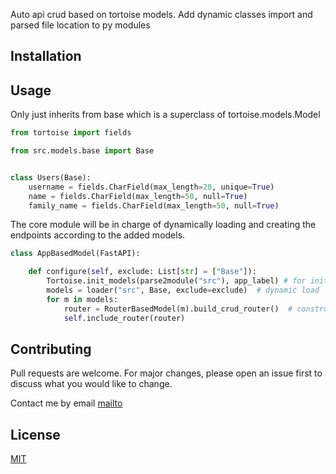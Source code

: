 

Auto api crud based on tortoise models. Add dynamic classes import and parsed file location to py modules


## Installation


## Usage

Only just inherits from base which is a superclass of tortoise.models.Model

```python
from tortoise import fields

from src.models.base import Base


class Users(Base):
    username = fields.CharField(max_length=20, unique=True)
    name = fields.CharField(max_length=50, null=True)
    family_name = fields.CharField(max_length=50, null=True)
```

The core module will be in charge of dynamically loading and creating the endpoints according to the added models.
```python
class AppBasedModel(FastAPI):

    def configure(self, exclude: List[str] = ["Base"]):
        Tortoise.init_models(parse2module("src"), app_label) # for init models for use pydantic relation
        models = loader("src", Base, exclude=exclude)  # dynamic load
        for m in models:
            router = RouterBasedModel(m).build_crud_router()  # construct router based model
            self.include_router(router)
```

## Contributing
Pull requests are welcome. For major changes, please open an issue first to discuss what you would like to change.

Contact me by email [mailto](mailto:violexmap@e.gmail.com)

## License
[MIT](https://choosealicense.com/licenses/mit/)
